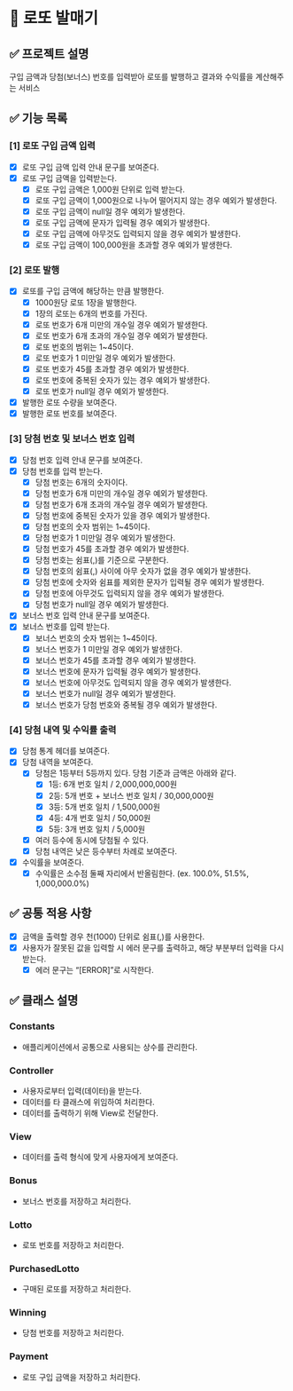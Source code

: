# 🎱 로또 발매기

## ✅ 프로젝트 설명
구입 금액과 당첨(보너스) 번호를 입력받아 로또를 발행하고 결과와 수익률을 계산해주는 서비스

## ✅ 기능 목록

### [1] 로또 구입 금액 입력
- [X] 로또 구입 금액 입력 안내 문구를 보여준다.
- [X] 로또 구입 금액을 입력받는다.
    - [X] 로또 구입 금액은 1,000원 단위로 입력 받는다.
    - [X] 로또 구입 금액이 1,000원으로 나누어 떨어지지 않는 경우 예외가 발생한다.
    - [X] 로또 구입 금액이 null일 경우 예외가 발생한다.
    - [X] 로또 구입 금액에 문자가 입력될 경우 예외가 발생한다.
    - [X] 로또 구입 금액에 아무것도 입력되지 않을 경우 예외가 발생한다.
    - [X] 로또 구입 금액이 100,000원을 초과할 경우 예외가 발생한다.

### [2] 로또 발행
- [X] 로또를 구입 금액에 해당하는 만큼 발행한다.
    - [X] 1000원당 로또 1장을 발행한다.
    - [X] 1장의 로또는 6개의 번호를 가진다.
    - [X] 로또 번호가 6개 미만의 개수일 경우 예외가 발생한다.
    - [X] 로또 번호가 6개 초과의 개수일 경우 예외가 발생한다.
    - [X] 로또 번호의 범위는 1~45이다.
    - [X] 로또 번호가 1 미만일 경우 예외가 발생한다.
    - [X] 로또 번호가 45를 초과할 경우 예외가 발생한다.
    - [X] 로또 번호에 중복된 숫자가 있는 경우 예외가 발생한다.
    - [X] 로또 번호가 null일 경우 예외가 발생한다.
- [X] 발행한 로또 수량을 보여준다.
- [X] 발행한 로또 번호를 보여준다.

### [3] 당첨 번호 및 보너스 번호 입력
- [X] 당첨 번호 입력 안내 문구를 보여준다.
- [X] 당첨 번호를 입력 받는다.
    - [X] 당첨 번호는 6개의 숫자이다.
    - [X] 당첨 번호가 6개 미만의 개수일 경우 예외가 발생한다.
    - [X] 당첨 번호가 6개 초과의 개수일 경우 예외가 발생한다.
    - [X] 당첨 번호에 중복된 숫자가 있을 경우 예외가 발생한다.
    - [X] 당첨 번호의 숫자 범위는 1~45이다.
    - [X] 당첨 번호가 1 미만일 경우 예외가 발생한다.
    - [X] 당첨 번호가 45를 초과할 경우 예외가 발생한다.
    - [X] 당첨 번호는 쉼표(,)를 기준으로 구분한다.
    - [X] 당첨 번호의 쉼표(,) 사이에 아무 숫자가 없을 경우 예외가 발생한다.
    - [X] 당첨 번호에 숫자와 쉼표를 제외한 문자가 입력될 경우 예외가 발생한다.
    - [X] 당첨 번호에 아무것도 입력되지 않을 경우 예외가 발생한다.
    - [X] 당첨 번호가 null일 경우 예외가 발생한다.
- [X] 보너스 번호 입력 안내 문구를 보여준다.
- [X] 보너스 번호를 입력 받는다.
    - [X] 보너스 번호의 숫자 범위는 1~45이다.
    - [X] 보너스 번호가 1 미만일 경우 예외가 발생한다.
    - [X] 보너스 번호가 45를 초과할 경우 예외가 발생한다.
    - [X] 보너스 번호에 문자가 입력될 경우 예외가 발생한다.
    - [X] 보너스 번호에 아무것도 입력되지 않을 경우 예외가 발생한다.
    - [X] 보너스 번호가 null일 경우 예외가 발생한다.
    - [X] 보너스 번호가 당첨 번호와 중복될 경우 예외가 발생한다.

### [4] 당첨 내역 및 수익률 출력
- [X] 당첨 통계 헤더를 보여준다.
- [X] 당첨 내역을 보여준다.
    - [X] 당첨은 1등부터 5등까지 있다. 당첨 기준과 금액은 아래와 같다.
        - [X] 1등: 6개 번호 일치 / 2,000,000,000원
        - [X] 2등: 5개 번호 + 보너스 번호 일치 / 30,000,000원
        - [X] 3등: 5개 번호 일치 / 1,500,000원
        - [X] 4등: 4개 번호 일치 / 50,000원
        - [X] 5등: 3개 번호 일치 / 5,000원
    - [X] 여러 등수에 동시에 당첨될 수 있다.
    - [X] 당첨 내역은 낮은 등수부터 차례로 보여준다.
- [X] 수익률을 보여준다.
    - [X] 수익률은 소수점 둘째 자리에서 반올림한다. (ex. 100.0%, 51.5%, 1,000,000.0%)
  
## ✅ 공통 적용 사항
- [X] 금액을 출력할 경우 천(1000) 단위로 쉼표(,)를 사용한다.
- [X] 사용자가 잘못된 값을 입력할 시 에러 문구를 출력하고, 해당 부분부터 입력을 다시 받는다.
    - [X] 에러 문구는 “[ERROR]”로 시작한다.

## ✅ 클래스 설명
### Constants
  - 애플리케이션에서 공통으로 사용되는 상수를 관리한다.
### Controller
  - 사용자로부터 입력(데이터)을 받는다.
  - 데이터를 타 클래스에 위임하여 처리한다.
  - 데이터를 출력하기 위해 View로 전달한다. 
### View
  - 데이터를 출력 형식에 맞게 사용자에게 보여준다.
### Bonus
  - 보너스 번호를 저장하고 처리한다.
### Lotto
  - 로또 번호를 저장하고 처리한다.
### PurchasedLotto
  - 구매된 로또를 저장하고 처리한다.
### Winning
  - 당첨 번호를 저장하고 처리한다. 
### Payment
  - 로또 구입 금액을 저장하고 처리한다.
